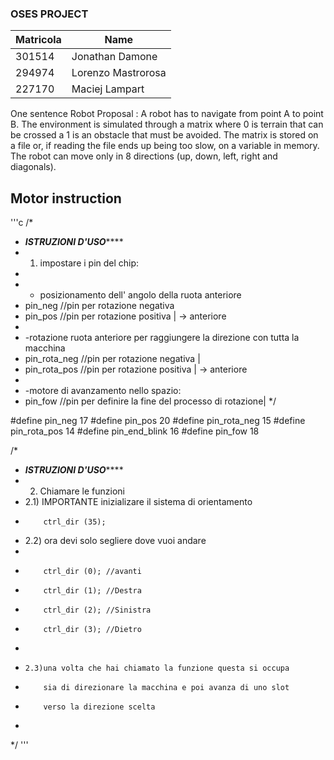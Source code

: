 ### OSES PROJECT
Matricola     | Name
------------- | -------------
301514 | Jonathan Damone
294974  |  Lorenzo  Mastrorosa
227170 |  Maciej    Lampart|


One sentence  Robot Proposal :
A robot has to navigate from point A to point B. 
The environment is simulated through a matrix where 0 is terrain that can be crossed a 1 is an obstacle that must be avoided. 
The matrix is stored on a file or, if reading the file ends up being too slow, on a variable in memory.
The robot can move only in 8 directions (up, down, left, right and diagonals).
## Motor instruction
'''c
/*
 * *******************ISTRUZIONI D'USO***********************
 * 1) impostare i pin del chip:
 *
 * - posizionamento dell' angolo della ruota anteriore
 *   pin_neg   //pin per rotazione negativa
 *   pin_pos   //pin per rotazione positiva  | -> anteriore
 *
 * -rotazione  ruota anteriore per raggiungere la direzione con tutta la macchina
 * pin_rota_neg //pin per rotazione negativa  |
 * pin_rota_pos //pin per rotazione positiva  | -> anteriore
 *
 * -motore di avanzamento nello spazio:
 * pin_fow  //pin per definire la fine del processo di rotazione|
 */
 
#define pin_neg  17
#define pin_pos  20
#define pin_rota_neg  15
#define pin_rota_pos  14
#define pin_end_blink  16
#define pin_fow  18

/*
 * *******************ISTRUZIONI D'USO***********************
 * 2) Chiamare le funzioni
 *    2.1) IMPORTANTE inizializare il sistema di orientamento
 *         ctrl_dir (35);
 *    2.2) ora devi solo segliere dove vuoi andare
 *
 *         ctrl_dir (0); //avanti
 *         ctrl_dir (1); //Destra
 *         ctrl_dir (2); //Sinistra
 *         ctrl_dir (3); //Dietro
 *
 *     2.3)una volta che hai chiamato la funzione questa si occupa
 *         sia di direzionare la macchina e poi avanza di uno slot
 *         verso la direzione scelta
 *
 */
 '''
